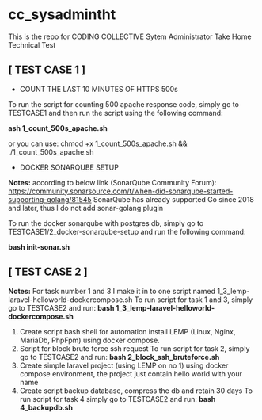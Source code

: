 # cc_sysadmintht

This is the repo for CODING COLLECTIVE Sytem Administrator Take Home Technical Test

## **[ TEST CASE 1 ]**

- COUNT THE LAST 10 MINUTES OF HTTPS 500s
  
To run the script for counting 500 apache response code, simply go to TESTCASE1 and then run the script using the following command:

**ash 1_count_500s_apache.sh**

or you can use:
chmod +x 1_count_500s_apache.sh && ./1_count_500s_apache.sh


- DOCKER SONARQUBE SETUP

**Notes:** according to below link (SonarQube Community Forum):
https://community.sonarsource.com/t/when-did-sonarqube-started-supporting-golang/81545
SonarQube has already supported Go since 2018 and later, thus I do not add sonar-golang plugin

To run the docker sonarqube with postgres db, simply go to TESTCASE1/2_docker-sonarqube-setup and run the following command:

**bash init-sonar.sh**

## **[ TEST CASE 2 ]**

**Notes:** For task number 1 and 3 I make it in to one script named 1_3_lemp-laravel-helloworld-dockercompose.sh
       To run script for task 1 and 3, simply go to TESTCASE2 and run: **bash 1_3_lemp-laravel-helloworld-dockercompose.sh**

1. Create script bash shell for automation install LEMP (Linux, Nginx, MariaDb, PhpFpm) using docker compose.
2. Script for block brute force ssh request
   To run script for task 2, simply go to TESTCASE2 and run:
   **bash 2_block_ssh_bruteforce.sh**
4. Create simple laravel project (using LEMP on no 1)  using docker compose environment, the project just contain hello world with your name
5. Create script backup database, compress the db and retain 30 days
   To run script for task 4 simply go to TESTCASE2 and run:
   **bash 4_backupdb.sh**
